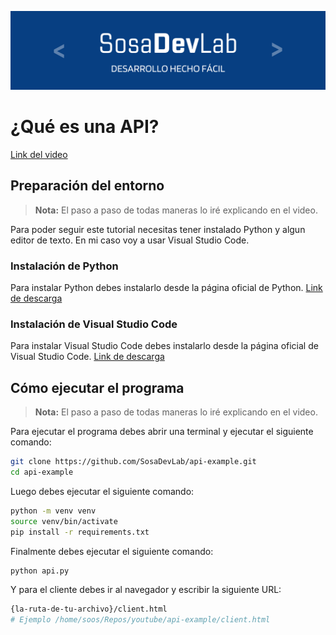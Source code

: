 ![Banner](https://github.com/SosaDevLab/.github/blob/main/profile/assets/banner.png?raw=true)

# ¿Qué es una API?

[Link del video](https://www.youtube.com/)

## Preparación del entorno

> **Nota:** El paso a paso de todas maneras lo iré explicando en el video.

Para poder seguir este tutorial necesitas tener instalado Python y algun editor de texto. En mi caso voy a usar Visual Studio Code.

### Instalación de Python

Para instalar Python debes instalarlo desde la página oficial de Python. [Link de descarga](https://www.python.org/downloads/)

### Instalación de Visual Studio Code

Para instalar Visual Studio Code debes instalarlo desde la página oficial de Visual Studio Code. [Link de descarga](https://code.visualstudio.com/)

## Cómo ejecutar el programa

> **Nota:** El paso a paso de todas maneras lo iré explicando en el video.

Para ejecutar el programa debes abrir una terminal y ejecutar el siguiente comando:

```bash
git clone https://github.com/SosaDevLab/api-example.git
cd api-example
```

Luego debes ejecutar el siguiente comando:

```bash
python -m venv venv
source venv/bin/activate
pip install -r requirements.txt
```

Finalmente debes ejecutar el siguiente comando:

```bash
python api.py
```

Y para el cliente debes ir al navegador y escribir la siguiente URL:

```bash
{la-ruta-de-tu-archivo}/client.html
# Ejemplo /home/soos/Repos/youtube/api-example/client.html
```
